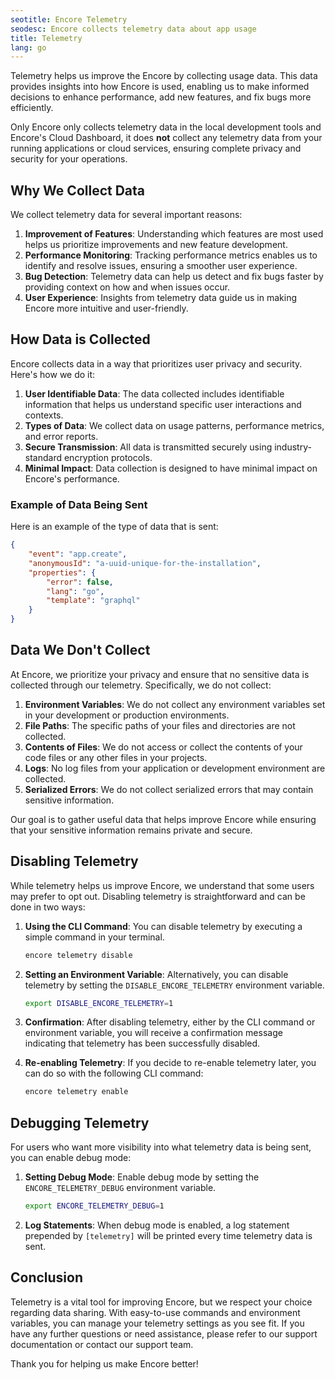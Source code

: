 ```yaml
---
seotitle: Encore Telemetry
seodesc: Encore collects telemetry data about app usage
title: Telemetry
lang: go
---
```

Telemetry helps us improve the Encore by collecting usage data. This data provides insights into how Encore is used, enabling us to make informed decisions to enhance performance, add new features, and fix bugs more efficiently.

Only Encore only collects telemetry data in the local development tools and Encore's Cloud Dashboard, it does **not** collect any telemetry data from your running applications or cloud services, ensuring complete privacy and security for your operations.

## Why We Collect Data

We collect telemetry data for several important reasons:

1. **Improvement of Features**: Understanding which features are most used helps us prioritize improvements and new feature development.
2. **Performance Monitoring**: Tracking performance metrics enables us to identify and resolve issues, ensuring a smoother user experience.
3. **Bug Detection**: Telemetry data can help us detect and fix bugs faster by providing context on how and when issues occur.
4. **User Experience**: Insights from telemetry data guide us in making Encore more intuitive and user-friendly.

## How Data is Collected

Encore collects data in a way that prioritizes user privacy and security. Here's how we do it:

1. **User Identifiable Data**: The data collected includes identifiable information that helps us understand specific user interactions and contexts.
2. **Types of Data**: We collect data on usage patterns, performance metrics, and error reports.
3. **Secure Transmission**: All data is transmitted securely using industry-standard encryption protocols.
4. **Minimal Impact**: Data collection is designed to have minimal impact on Encore's performance.

### Example of Data Being Sent

Here is an example of the type of data that is sent:

```json
{
    "event": "app.create",
    "anonymousId": "a-uuid-unique-for-the-installation",
    "properties": {
        "error": false,
        "lang": "go",
        "template": "graphql"
    }
}
```

## Data We Don't Collect

At Encore, we prioritize your privacy and ensure that no sensitive data is collected through our telemetry. Specifically, we do not collect:

1. **Environment Variables**: We do not collect any environment variables set in your development or production environments.
2. **File Paths**: The specific paths of your files and directories are not collected.
3. **Contents of Files**: We do not access or collect the contents of your code files or any other files in your projects.
4. **Logs**: No log files from your application or development environment are collected.
5. **Serialized Errors**: We do not collect serialized errors that may contain sensitive information.

Our goal is to gather useful data that helps improve Encore while ensuring that your sensitive information remains private and secure.

## Disabling Telemetry

While telemetry helps us improve Encore, we understand that some users may prefer to opt out. Disabling telemetry is straightforward and can be done in two ways:

1. **Using the CLI Command**: You can disable telemetry by executing a simple command in your terminal.

   ```sh
   encore telemetry disable
   ```

2. **Setting an Environment Variable**: Alternatively, you can disable telemetry by setting the `DISABLE_ENCORE_TELEMETRY` environment variable.

   ```sh
   export DISABLE_ENCORE_TELEMETRY=1
   ```

3. **Confirmation**: After disabling telemetry, either by the CLI command or environment variable, you will receive a confirmation message indicating that telemetry has been successfully disabled.

4. **Re-enabling Telemetry**: If you decide to re-enable telemetry later, you can do so with the following CLI command:

   ```sh
   encore telemetry enable
   ```

## Debugging Telemetry

For users who want more visibility into what telemetry data is being sent, you can enable debug mode:

1. **Setting Debug Mode**: Enable debug mode by setting the `ENCORE_TELEMETRY_DEBUG` environment variable.

   ```sh
   export ENCORE_TELEMETRY_DEBUG=1
   ```

2. **Log Statements**: When debug mode is enabled, a log statement prepended by `[telemetry]` will be printed every time telemetry data is sent.

## Conclusion

Telemetry is a vital tool for improving Encore, but we respect your choice regarding data sharing. With easy-to-use commands and environment variables, you can manage your telemetry settings as you see fit. If you have any further questions or need assistance, please refer to our support documentation or contact our support team.

Thank you for helping us make Encore better!